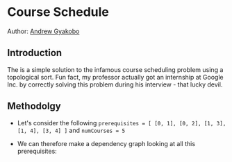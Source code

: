 # Course Schedule

Author: [Andrew Gyakobo](https://github.com/Gyakobo)

## Introduction

The is a simple solution to the infamous course scheduling problem using a topological sort. Fun fact, my professor actually got an internship at Google Inc. by correctly solving this problem during his interview - that lucky devil.

## Methodolgy

* Let's consider the following `prerequisites = [ [0, 1], [0, 2], [1, 3], [1, 4], [3, 4] ]` and `numCourses = 5`

* We can therefore make a dependency graph looking at all this prerequisites:

<img src="" />
